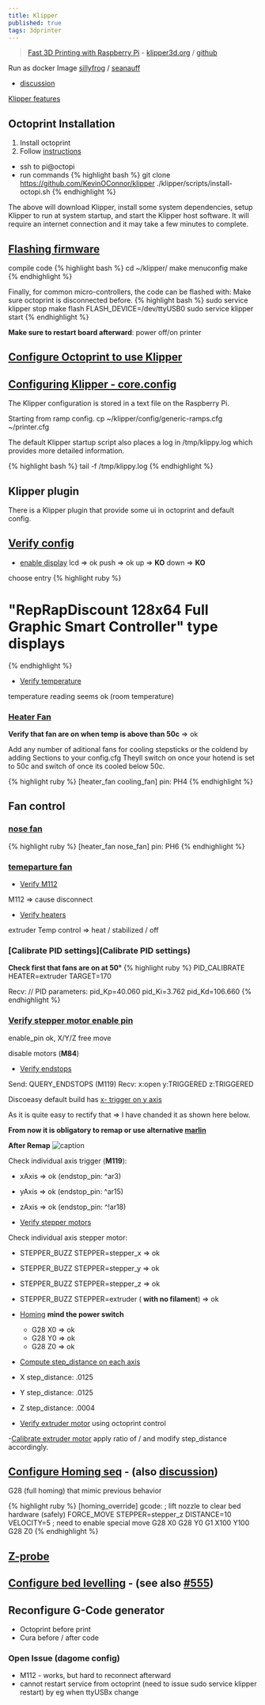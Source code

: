 ```yaml
---
title: Klipper
published: true
tags: 3dprinter
---
```

> [Fast 3D Printing with Raspberry Pi](https://hackaday.com/2017/12/26/fast-3d-printing-with-raspberry-pi-but-not-how-you-think/#more-285911) - [klipper3d.org](https://www.klipper3d.org/) / [github](https://github.com/KevinOConnor/klipper)

Run as docker Image [sillyfrog](https://github.com/sillyfrog/OctoPrint-Klipper-mjpg-Dockerfile) / [ seanauff ](https://github.com/seanauff/OctoPrint-Klipper)
- [discussion](https://github.com/KevinOConnor/klipper/issues/358)


[Klipper features](https://github.com/KevinOConnor/klipper/blob/master/docs/Features.md)

## Octoprint Installation

1. Install octoprint
2. Follow [instructions](https://github.com/KevinOConnor/klipper/blob/master/docs/Installation.md) 

- ssh to pi@octopi
- run commands
{% highlight bash %}
git clone https://github.com/KevinOConnor/klipper
./klipper/scripts/install-octopi.sh
{% endhighlight %}

The above will download Klipper, install some system dependencies, setup Klipper to run at system startup, and start the Klipper host software. It will require an internet connection and it may take a few minutes to complete.

## [Flashing firmware](https://github.com/KevinOConnor/klipper/blob/master/docs/Installation.md#building-and-flashing-the-micro-controller)
compile code 
{% highlight bash %}
cd ~/klipper/
make menuconfig
make
{% endhighlight %}

Finally, for common micro-controllers, the code can be flashed with:
Make sure octoprint is disconnected before.
{% highlight bash %}
sudo service klipper stop
make flash FLASH_DEVICE=/dev/ttyUSB0
sudo service klipper start
{% endhighlight %}

**Make sure to restart board afterward**: power off/on printer


## [Configure Octoprint to use Klipper](https://github.com/KevinOConnor/klipper/blob/master/docs/Installation.md#configuring-octoprint-to-use-klipper)

## [Configuring Klipper - core.config](https://github.com/KevinOConnor/klipper/blob/master/docs/Installation.md#configuring-klipper)

The Klipper configuration is stored in a text file on the Raspberry Pi. 

Starting from ramp config.
cp ~/klipper/config/generic-ramps.cfg ~/printer.cfg

The default Klipper startup script also places a log in /tmp/klippy.log which provides more detailed information.

{% highlight bash %}
tail -f /tmp/klippy.log
{% endhighlight %}

## Klipper plugin
There is a Klipper plugin that provide some ui in octoprint
and default config.

## [**Verify** config](https://github.com/KevinOConnor/klipper/blob/master/docs/Config_checks.md)

- [enable display](https://github.com/KevinOConnor/klipper/blob/aac2fee9decea737f0a740e3519e84c33bf20d41/config/generic-ramps.cfg#L98)
 lcd  => ok
 push => ok
 up   => **KO**
 down => **KO**

choose entry
{% highlight ruby %}
# "RepRapDiscount 128x64 Full Graphic Smart Controller" type displays
{% endhighlight %}

- [Verify temperature](https://github.com/KevinOConnor/klipper/blob/master/docs/Config_checks.md#verify-temperature)

 temperature reading seems ok (room temperature)

### [Heater Fan](https://github.com/KevinOConnor/klipper/blob/aac2fee9decea737f0a740e3519e84c33bf20d41/config/example-extras.cfg#L316)
 **Verify that fan are on when temp is above than 50c** => ok

Add any number of aditional fans for cooling stepsticks or the coldend by adding Sections to your config.cfg
Theyll switch on once your hotend is set to 50c and switch of once its cooled below 50c.

{% highlight ruby %}
[heater_fan cooling_fan]
pin: PH4
{% endhighlight %}

## Fan control
### [nose fan](https://github.com/KevinOConnor/klipper/blob/c8dc47b1624323c159a15de65474a766b3fa87ce/config/example-extras.cfg#L316)

{% highlight ruby %}
[heater_fan nose_fan]
pin: PH6
{% endhighlight %}

### [temeparture fan](https://github.com/KevinOConnor/klipper/blob/c8dc47b1624323c159a15de65474a766b3fa87ce/config/example-extras.cfg#L348)


- [Verify M112](https://github.com/KevinOConnor/klipper/blob/master/docs/Config_checks.md#verify-m112)

 M112 => cause disconnect

- [Verify heaters](https://github.com/KevinOConnor/klipper/blob/master/docs/Config_checks.md#verify-heaters)

 extruder Temp control => heat / stabilized / off

### [Calibrate PID settings](Calibrate PID settings)

**Check first that fans are on at 50°**
{% highlight ruby %}
PID_CALIBRATE HEATER=extruder TARGET=170

Recv: // PID parameters: pid_Kp=40.060 pid_Ki=3.762 pid_Kd=106.660
{% endhighlight %}

### [Verify stepper motor enable pin](https://github.com/KevinOConnor/klipper/blob/master/docs/Config_checks.md#verify-stepper-motor-enable-pin)

 enable_pin ok, X/Y/Z free move

 disable motors (**M84**)

- [Verify endstops](https://github.com/KevinOConnor/klipper/blob/master/docs/Config_checks.md#verify-endstops)

Send: QUERY_ENDSTOPS (M119)
Recv: x:open y:TRIGGERED z:TRIGGERED

Discoeasy default build has [x- trigger on y axis](https://www.iot-experiments.com/dagoma-discoeasy200/)

As it is quite easy to rectify that => I have chanded it as shown here below.

**From now it is obligatory to remap or use alternative [marlin](https://github.com/IoT-Experiments/Marlin-DiscoEasy200)**

**After Remap**
![caption](https://www.iot-experiments.com/content/images/2018/01/IMG_20180114_103116.jpg)

 Check individual axis trigger (**M119**):
 - xAxis => ok (endstop_pin: ^ar3)
 - yAxis => ok (endstop_pin: ^ar15)
 - zAxis => ok (endstop_pin: ^!ar18)

- [Verify stepper motors](https://github.com/KevinOConnor/klipper/blob/master/docs/Config_checks.md#verify-stepper-motors)

Check individual axis stepper motor:
- STEPPER_BUZZ STEPPER=stepper_x => ok
- STEPPER_BUZZ STEPPER=stepper_y => ok
- STEPPER_BUZZ STEPPER=stepper_z => ok
- STEPPER_BUZZ STEPPER=extruder ( **with no filament**) => ok

- [Homing](**G28**) **mind the power switch** 
  - G28 X0 => ok
  - G28 Y0 => ok
  - G28 Z0 => ok

- [Compute step_distance on each axis](https://reprap.org/wiki/Calibration#X_.26_Y_scaling_and_steps.2Fmm_calculations)
 - X step_distance: .0125
 - Y step_distance: .0125
 - Z step_distance: .0004

- [Verify extruder motor](https://github.com/KevinOConnor/klipper/blob/master/docs/Config_checks.md#verify-extruder-motor)
 using octoprint control

 -[Calibrate extruder motor](https://www.instructables.com/id/How-to-calibrate-the-Extruder-on-your-3d-Printer/)
  apply ratio of <what you ask> / <what you get> and modify step_distance accordingly.

## [Configure Homing seq](https://github.com/KevinOConnor/klipper/blob/c8dc47b1624323c159a15de65474a766b3fa87ce/config/example-extras.cfg#L665) - (also [discussion](https://github.com/KevinOConnor/klipper/issues/111))

G28 (full homing) that mimic previous behavior

{% highlight ruby %}
[homing_override]
gcode:
 ; lift nozzle to clear bed hardware (safely)
 FORCE_MOVE STEPPER=stepper_z DISTANCE=10 VELOCITY=5 ; need to enable special move
 G28 X0
 G28 Y0
 G1  X100 Y100
 G28 Z0
{% endhighlight %}

## [Z-probe](https://github.com/KevinOConnor/klipper/blob/c8dc47b1624323c159a15de65474a766b3fa87ce/config/example-extras.cfg#L11)

## [Configure bed levelling](https://github.com/KevinOConnor/klipper/blob/master/config/example-extras.cfg) - (see also [#555](https://github.com/KevinOConnor/klipper/pull/555))


## Reconfigure G-Code generator
 - Octoprint before print
 - Cura before / after code

### Open Issue (dagome config)

- M112 - works, but hard to reconnect afterward
- cannot restart service from octoprint (need to issue sudo service klipper restart)
 by eg when ttyUSBx change
